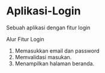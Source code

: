 # Aplikasi-Login
Sebuah aplikasi dengan fitur login

Alur Fitur Login
1. Memasukkan email dan password
2. Memvalidasi masukan.
3. Menampilkan halaman beranda.
